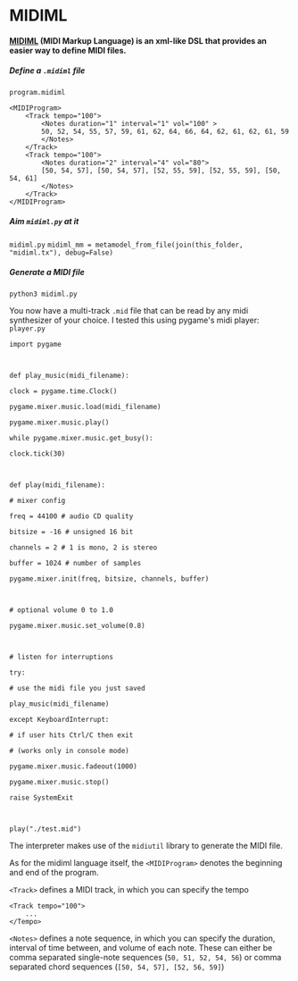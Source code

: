 # MIDIML
#### [MIDIML](https://mattrmcg.github.io/midiml/) (MIDI Markup Language) is an xml-like DSL that provides an easier way to define MIDI files.

##### Define a `.midiml` file
`program.midiml`
```
<MIDIProgram>
    <Track tempo="100">
        <Notes duration="1" interval="1" vol="100" >
        50, 52, 54, 55, 57, 59, 61, 62, 64, 66, 64, 62, 61, 62, 61, 59
        </Notes>
    </Track>
    <Track tempo="100">
        <Notes duration="2" interval="4" vol="80">
        [50, 54, 57], [50, 54, 57], [52, 55, 59], [52, 55, 59], [50, 54, 61]
        </Notes>
    </Track>
</MIDIProgram>
```

##### Aim `midiml.py` at it
`midiml.py`
``midiml_mm = metamodel_from_file(join(this_folder, "midiml.tx"), debug=False)``

##### Generate a MIDI file
``python3 midiml.py``

You now have a multi-track `.mid` file that can be read by any midi synthesizer of your choice. I tested this using pygame's midi player:
``player.py``
```
import pygame

  

def play_music(midi_filename):

clock = pygame.time.Clock()

pygame.mixer.music.load(midi_filename)

pygame.mixer.music.play()

while pygame.mixer.music.get_busy():

clock.tick(30)

  

def play(midi_filename):

# mixer config

freq = 44100 # audio CD quality

bitsize = -16 # unsigned 16 bit

channels = 2 # 1 is mono, 2 is stereo

buffer = 1024 # number of samples

pygame.mixer.init(freq, bitsize, channels, buffer)

  

# optional volume 0 to 1.0

pygame.mixer.music.set_volume(0.8)

  

# listen for interruptions

try:

# use the midi file you just saved

play_music(midi_filename)

except KeyboardInterrupt:

# if user hits Ctrl/C then exit

# (works only in console mode)

pygame.mixer.music.fadeout(1000)

pygame.mixer.music.stop()

raise SystemExit

  

play("./test.mid")
```

The interpreter makes use of the ``midiutil`` library to generate the MIDI file.

As for the midiml language itself, the ``<MIDIProgram>`` denotes the beginning and end of the program. 

``<Track>`` defines a MIDI track, in which you can specify the tempo
```
<Track tempo="100">
	...
</Tempo>
```

``<Notes>`` defines a note sequence, in which you can specify the duration, interval of time between, and volume of each note. These can either be comma separated single-note sequences (``50, 51, 52, 54, 56``) or comma separated chord sequences (``[50, 54, 57], [52, 56, 59]``)
